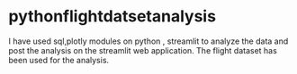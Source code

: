 # pythonflightdatsetanalysis
I have used sql,plotly modules on python , streamlit to analyze the data and post the analysis on the streamlit web application. The flight dataset has been used for the analysis.
